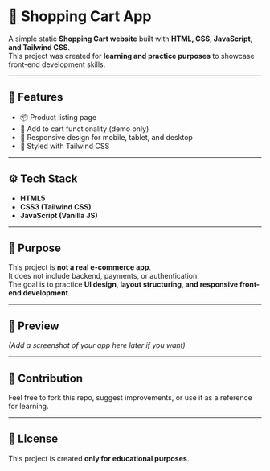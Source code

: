 # 🛒 Shopping Cart App

A simple static **Shopping Cart website** built with **HTML, CSS, JavaScript, and Tailwind CSS**.  
This project was created for **learning and practice purposes** to showcase front-end development skills.  

---

## 🚀 Features
- 📦 Product listing page  
- 🛒 Add to cart functionality (demo only)  
- 📱 Responsive design for mobile, tablet, and desktop  
- 🎨 Styled with Tailwind CSS  

---

## ⚙️ Tech Stack
- **HTML5**  
- **CSS3 (Tailwind CSS)**  
- **JavaScript (Vanilla JS)**  

---

## 🎯 Purpose
This project is **not a real e-commerce app**.  
It does not include backend, payments, or authentication.  
The goal is to practice **UI design, layout structuring, and responsive front-end development**.  

---

## 📸 Preview
*(Add a screenshot of your app here later if you want)*  

---

## 🤝 Contribution
Feel free to fork this repo, suggest improvements, or use it as a reference for learning.  

---

## 📜 License
This project is created **only for educational purposes**.
